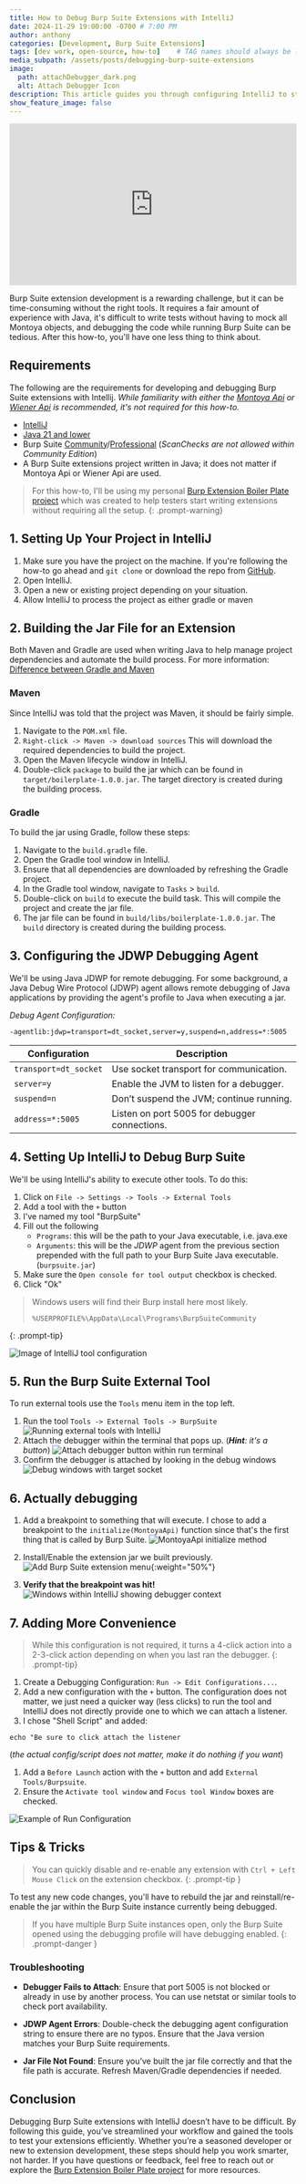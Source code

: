 ```yaml
--- 
title: How to Debug Burp Suite Extensions with IntelliJ
date: 2024-11-29 19:00:00 -0700 # 7:00 PM
author: anthony   
categories: [Development, Burp Suite Extensions]
tags: [dev work, open-source, how-to]    # TAG names should always be lowercase
media_subpath: /assets/posts/debugging-burp-suite-extensions
image:
  path: attachDebugger_dark.png
  alt: Attach Debugger Icon
description: This article guides you through configuring IntelliJ to start a debugging session with Burp Suite seamlessly at the click of a button. Streamline your workflow and enhance your ability to test Burp Suite extensions faster and more efficiently.
show_feature_image: false
---
```


<style>
  .preview-img, figcaption {
    display: none;
  }

  .video-container {
    position: relative;
    width: 100%;
    padding-bottom: 56.25%; /* Aspect ratio 16:9 */
    height: 0;
    overflow: hidden;
  }
  .video-container iframe {
    position: absolute;
    top: 0;
    left: 0;
    width: 100%;
    height: 100%;
    border: 0;
  }
</style>

<div class="video-container">
  <iframe 
    src="https://www.youtube.com/embed/pz_SwOx9twI" 
    title="How-To Debug Burp Suite Extensions with IntelliJ" 
    allow="accelerometer; autoplay; clipboard-write; encrypted-media; gyroscope; picture-in-picture; web-share" 
    referrerpolicy="strict-origin-when-cross-origin" 
    allowfullscreen>
  </iframe>
</div>


Burp Suite extension development is a rewarding challenge, but it can be time-consuming without the right tools. It requires a fair amount of experience with Java, it's difficult to write tests without having to mock all Montoya objects, and debugging the code while running Burp Suite can be tedious. After this how-to, you'll have one less thing to think about.

##  Requirements
The following are the requirements for developing and debugging Burp Suite extensions with Intellij. *While familiarity with either the [Montoya Api](https://portswigger.github.io/burp-extensions-montoya-api/javadoc/burp/api/montoya/MontoyaApi.html) or [Wiener Api](https://github.com/PortSwigger/burp-extender-api) is recommended, it's not required for this how-to.*

- [IntelliJ](https://www.jetbrains.com/idea/download/)
- [Java 21 and lower](https://portswigger.net/burp/documentation/desktop/extensions/creating)
- Burp Suite [Community](https://portswigger.net/burp/communitydownload)/[Professional](https://portswigger.net/burp/pro) (*ScanChecks are not allowed within Community Edition*)
- A Burp Suite extensions project written in Java; it does not matter if Montoya Api or Wiener Api are used.

> For this how-to, I'll be using my personal [Burp Extension Boiler Plate project](https://github.com/ahanel13/Burp-Extension-Boilerplate) which was created to help testers start writing extensions without requiring all the setup.
{: .prompt-warning}

## 1. Setting Up Your Project in IntelliJ
1. Make sure you have the project on the machine. If you're following the how-to go ahead and `git clone` or download the repo from [GitHub](https://github.com/ahanel13/Burp-Extension-Boilerplate).
2. Open IntelliJ.
3. Open a new or existing project depending on your situation.
4. Allow IntelliJ to process the project as either gradle or maven

## 2. Building the Jar File for an Extension
Both Maven and Gradle are used when writing Java to help manage project dependencies and automate the build process. For more information: [Difference between Gradle and Maven](https://www.geeksforgeeks.org/difference-between-gradle-and-maven/)

### Maven
Since IntelliJ was told that the project was Maven, it should be fairly simple.
1. Navigate to the `POM.xml` file.
2. `Right-click -> Maven -> download sources` This will download the required dependencies to build the project.
3. Open the Maven lifecycle window in IntelliJ.
4. Double-click `package` to build the jar which can be found in `target/boilerplate-1.0.0.jar`. The target directory is created during the building process.

### Gradle
To build the jar using Gradle, follow these steps:
1. Navigate to the `build.gradle` file.
2. Open the Gradle tool window in IntelliJ.
3. Ensure that all dependencies are downloaded by refreshing the Gradle project.
4. In the Gradle tool window, navigate to `Tasks` > `build`.
5. Double-click on `build` to execute the build task. This will compile the project and create the jar file.
6. The jar file can be found in `build/libs/boilerplate-1.0.0.jar`. The `build` directory is created during the building process.

## 3. Configuring the JDWP Debugging Agent
We'll be using Java JDWP for remote debugging. For some background, a Java Debug Wire Protocol (JDWP) agent allows remote debugging of Java applications by providing the agent's profile to Java when executing a jar.

*Debug Agent Configuration:*
```
-agentlib:jdwp=transport=dt_socket,server=y,suspend=n,address=*:5005
```

| Configuration         | Description                                   |
| --------------------- | --------------------------------------------- |
| `transport=dt_socket` | Use socket transport for communication.       |
| `server=y`            | Enable the JVM to listen for a debugger.      |
| `suspend=n`           | Don’t suspend the JVM; continue running.      |
| `address=*:5005`      | Listen on port 5005 for debugger connections. |

## 4. Setting Up IntelliJ to Debug Burp Suite
We'll be using IntelliJ's ability to execute other tools. To do this:
1. Click on `File -> Settings -> Tools -> External Tools`
2. Add a tool with the `+` button
3. I've named my tool "BurpSuite"
4. Fill out the following
   - `Programs`: this will be the path to your Java executable, i.e. java.exe 
   - `Arguments`: this will be the *JDWP* agent from the previous section prepended with the full path to your Burp Suite Java executable. (`burpsuite.jar`)
5. Make sure the `Open console for tool output` checkbox is checked.
6. Click "Ok" 

> Windows users will find their Burp install here most likely.
> ```
> %USERPROFILE%\AppData\Local\Programs\BurpSuiteCommunity
> ```
{: .prompt-tip}

![Image of IntelliJ tool configuration](intellijToolConfig.png)

## 5. Run the Burp Suite External Tool
To run external tools use the `Tools` menu item in the top left.

1. Run the tool `Tools -> External Tools -> BurpSuite`
  ![Running external tools with IntelliJ](intellijExternalTools.png)
1. Attach the debugger within the terminal that pops up. (_**Hint**: it's a button_)
  ![Attach debugger button within run terminal](intellijAttachDebuggerBtn.png)
1. Confirm the debugger is attached by looking in the debug windows
  ![Debug windows with target socket](debugWindow.png)

## 6. Actually debugging
1. Add a breakpoint to something that will execute.
  I chose to add a breakpoint to the `initialize(MontoyaApi)` function since that's the first thing that is called by Burp Suite.
  ![MontoyaApi initialize method](initializeMethod.png)

2. Install/Enable the extension jar we built previously.
  ![Add Burp Suite extension menu](addBurpExtensionMenu.png){:weight="50%"}

3. **Verify that the breakpoint was hit!**
  ![Windows within IntelliJ showing debugger context](intellijDebugingContext.png)

## 7. Adding More Convenience
> While this configuration is not required, it turns a 4-click action into a 2-3-click action depending on when you last ran the debugger. 
{: .prompt-tip}

1. Create a Debugging Configuration: `Run -> Edit Configurations...`.
2. Add a new configuration with the `+` button. The configuration does not matter, we just need a quicker way (less clicks) to run the tool and IntelliJ does not directly provide one to which we can attach a listener.
3. I chose "Shell Script" and added:
  ```
  echo "Be sure to click attach the listener
  ``` 
  (_the actual config/script does not matter, make it do nothing if you want_)
1. Add a `Before Launch` action with the `+` button and add `External Tools/Burpsuite`.
2. Ensure the `Activate tool window` and `Focus tool Window` boxes are checked.

![Example of Run Configuration](debugBurpRunConfig.png)

## Tips & Tricks
> You can quickly disable and re-enable any extension with `Ctrl + Left Mouse Click` on the extension checkbox.
{: .prompt-tip }

To test any new code changes, you'll have to rebuild the jar and reinstall/re-enable the jar within the Burp Suite instance currently being debugged.

> If you have multiple Burp Suite instances open, only the Burp Suite opened using the debugging profile will have debugging enabled.
{: .prompt-danger }


### Troubleshooting
- **Debugger Fails to Attach**: Ensure that port 5005 is not blocked or already in use by another process. You can use netstat or similar tools to check port availability.

- **JDWP Agent Errors**: Double-check the debugging agent configuration string to ensure there are no typos. Ensure that the Java version matches your Burp Suite requirements.

- **Jar File Not Found**: Ensure you’ve built the jar file correctly and that the file path is accurate. Refresh Maven/Gradle dependencies if needed.

## Conclusion
Debugging Burp Suite extensions with IntelliJ doesn’t have to be difficult. By following this guide, you’ve streamlined your workflow and gained the tools to test your extensions efficiently. Whether you’re a seasoned developer or new to extension development, these steps should help you work smarter, not harder. If you have questions or feedback, feel free to reach out or explore the [Burp Extension Boiler Plate project](https://github.com/ahanel13/Burp-Extension-Boilerplate) for more resources.
